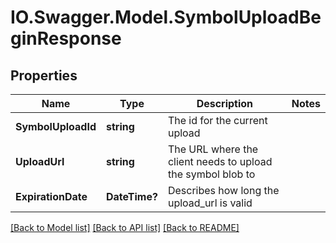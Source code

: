 # IO.Swagger.Model.SymbolUploadBeginResponse
## Properties

Name | Type | Description | Notes
------------ | ------------- | ------------- | -------------
**SymbolUploadId** | **string** | The id for the current upload | 
**UploadUrl** | **string** | The URL where the client needs to upload the symbol blob to | 
**ExpirationDate** | **DateTime?** | Describes how long the upload_url is valid | 

[[Back to Model list]](../README.md#documentation-for-models) [[Back to API list]](../README.md#documentation-for-api-endpoints) [[Back to README]](../README.md)

